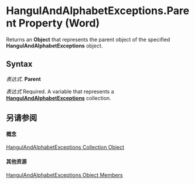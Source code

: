 
# HangulAndAlphabetExceptions.Parent Property (Word)

Returns an  **Object** that represents the parent object of the specified **HangulAndAlphabetExceptions** object.


## Syntax

 _表达式_. **Parent**

 _表达式_ Required. A variable that represents a **[HangulAndAlphabetExceptions](ddb128f0-3752-5d38-e65a-767f17d86294.md)** collection.


## 另请参阅


#### 概念


[HangulAndAlphabetExceptions Collection Object](ddb128f0-3752-5d38-e65a-767f17d86294.md)
#### 其他资源


[HangulAndAlphabetExceptions Object Members](http://msdn.microsoft.com/library/9b084f40-dc31-1809-ea89-45d16f6a2356%28Office.15%29.aspx)